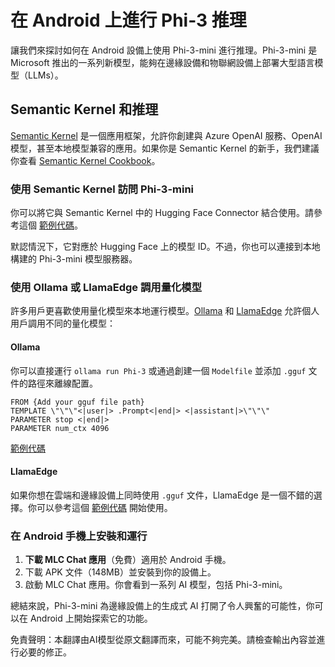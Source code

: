 # **在 Android 上進行 Phi-3 推理**

讓我們來探討如何在 Android 設備上使用 Phi-3-mini 進行推理。Phi-3-mini 是 Microsoft 推出的一系列新模型，能夠在邊緣設備和物聯網設備上部署大型語言模型（LLMs）。

## Semantic Kernel 和推理

[Semantic Kernel](https://github.com/microsoft/semantic-kernel) 是一個應用框架，允許你創建與 Azure OpenAI 服務、OpenAI 模型，甚至本地模型兼容的應用。如果你是 Semantic Kernel 的新手，我們建議你查看 [Semantic Kernel Cookbook](https://github.com/microsoft/SemanticKernelCookBook?WT.mc_id=aiml-138114-kinfeylo)。

### 使用 Semantic Kernel 訪問 Phi-3-mini

你可以將它與 Semantic Kernel 中的 Hugging Face Connector 結合使用。請參考這個 [範例代碼](https://github.com/Azure-Samples/Phi-3MiniSamples/tree/main/semantickernel?WT.mc_id=aiml-138114-kinfeylo)。

默認情況下，它對應於 Hugging Face 上的模型 ID。不過，你也可以連接到本地構建的 Phi-3-mini 模型服務器。

### 使用 Ollama 或 LlamaEdge 調用量化模型

許多用戶更喜歡使用量化模型來本地運行模型。[Ollama](https://ollama.com/) 和 [LlamaEdge](https://llamaedge.com) 允許個人用戶調用不同的量化模型：

#### Ollama

你可以直接運行 `ollama run Phi-3` 或通過創建一個 `Modelfile` 並添加 `.gguf` 文件的路徑來離線配置。

```gguf
FROM {Add your gguf file path}
TEMPLATE \"\"\"<|user|> .Prompt<|end|> <|assistant|>\"\"\"
PARAMETER stop <|end|>
PARAMETER num_ctx 4096
```

[範例代碼](https://github.com/Azure-Samples/Phi-3MiniSamples/tree/main/ollama?WT.mc_id=aiml-138114-kinfeylo)

#### LlamaEdge

如果你想在雲端和邊緣設備上同時使用 `.gguf` 文件，LlamaEdge 是一個不錯的選擇。你可以參考這個 [範例代碼](https://github.com/Azure-Samples/Phi-3MiniSamples/tree/main/wasm?WT.mc_id=aiml-138114-kinfeylo) 開始使用。

### 在 Android 手機上安裝和運行

1. **下載 MLC Chat 應用**（免費）適用於 Android 手機。
2. 下載 APK 文件（148MB）並安裝到你的設備上。
3. 啟動 MLC Chat 應用。你會看到一系列 AI 模型，包括 Phi-3-mini。

總結來說，Phi-3-mini 為邊緣設備上的生成式 AI 打開了令人興奮的可能性，你可以在 Android 上開始探索它的功能。

免責聲明：本翻譯由AI模型從原文翻譯而來，可能不夠完美。請檢查輸出內容並進行必要的修正。